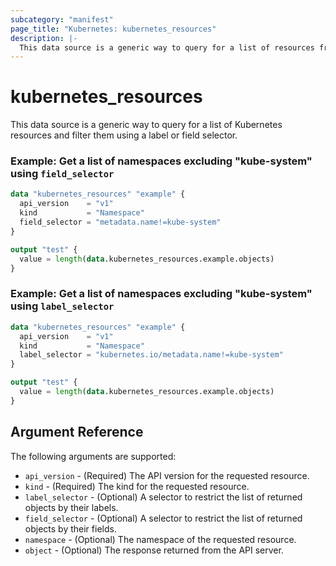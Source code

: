 ```yaml
---
subcategory: "manifest"
page_title: "Kubernetes: kubernetes_resources"
description: |-
  This data source is a generic way to query for a list of resources from the Kubernetes API and filter them. 
---
```


# kubernetes_resources

This data source is a generic way to query for a list of Kubernetes resources and filter them using a label or field selector.

### Example: Get a list of namespaces excluding "kube-system" using `field_selector`

```terraform
data "kubernetes_resources" "example" {
  api_version    = "v1"
  kind           = "Namespace"
  field_selector = "metadata.name!=kube-system"
}

output "test" {
  value = length(data.kubernetes_resources.example.objects)
}
```

### Example: Get a list of namespaces excluding "kube-system" using `label_selector`

```terraform
data "kubernetes_resources" "example" {
  api_version    = "v1"
  kind           = "Namespace"
  label_selector = "kubernetes.io/metadata.name!=kube-system"
}

output "test" {
  value = length(data.kubernetes_resources.example.objects)
}
```

## Argument Reference

The following arguments are supported:

* `api_version` - (Required) The API version for the requested resource.
* `kind` - (Required) The kind for the requested resource.
* `label_selector` - (Optional) A selector to restrict the list of returned objects by their labels.
* `field_selector` - (Optional) A selector to restrict the list of returned objects by their fields.
* `namespace` - (Optional) The namespace of the requested resource.
* `object` - (Optional) The response returned from the API server.
